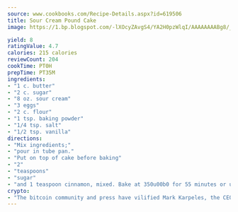 ```yaml
---
source: www.cookbooks.com/Recipe-Details.aspx?id=619506
title: Sour Cream Pound Cake
image: https://1.bp.blogspot.com/-lXOcyZAvgS4/YA2H0pzWlqI/AAAAAAAABg8/_HX4JI-WmFM0Tz684w_qYjP9vBzksmFNgCLcBGAsYHQ/s219/20.png

yield: 8
ratingValue: 4.7
calories: 215 calories
reviewCount: 204
cookTime: PT0H
prepTime: PT35M
ingredients:
- "1 c. butter"
- "2 c. sugar"
- "8 oz. sour cream"
- "3 eggs"
- "2 c. flour"
- "1 tsp. baking powder"
- "1/4 tsp. salt"
- "1/2 tsp. vanilla"
directions:
- "Mix ingredients;"
- "pour in tube pan."
- "Put on top of cake before baking"
- "2"
- "teaspoons"
- "sugar"
- "and 1 teaspoon cinnamon, mixed. Bake at 350u00b0 for 55 minutes or until done."
crypto:
- "The bitcoin community and press have vilified Mark Karpeles, the CEO of Mt. Gox, as a clown and a con man."
---
```

